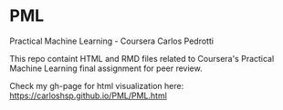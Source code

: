 # PML
Practical Machine Learning - Coursera
Carlos Pedrotti

This repo containt HTML and RMD files related to Coursera's Practical Machine Learning final assignment for peer review.

Check my gh-page for html visualization here:
https://carloshsp.github.io/PML/PML.html
